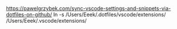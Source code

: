 https://pawelgrzybek.com/sync-vscode-settings-and-snippets-via-dotfiles-on-github/
ln -s /Users/Eeek/.dotfiles/vscode/extensions/  /Users/Eeek/.vscode/extensions/
